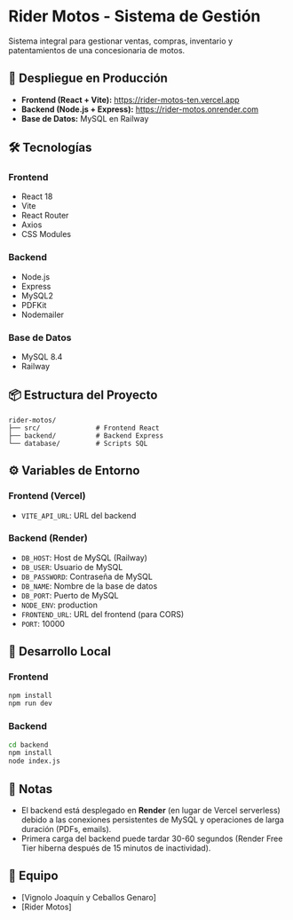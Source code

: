 # Rider Motos - Sistema de Gestión

Sistema integral para gestionar ventas, compras, inventario y patentamientos de una concesionaria de motos.

## 🚀 Despliegue en Producción

- **Frontend (React + Vite):** https://rider-motos-ten.vercel.app
- **Backend (Node.js + Express):** https://rider-motos.onrender.com
- **Base de Datos:** MySQL en Railway

## 🛠️ Tecnologías

### Frontend
- React 18
- Vite
- React Router
- Axios
- CSS Modules

### Backend
- Node.js
- Express
- MySQL2
- PDFKit
- Nodemailer

### Base de Datos
- MySQL 8.4
- Railway

## 📦 Estructura del Proyecto

```
rider-motos/
├── src/              # Frontend React
├── backend/          # Backend Express
└── database/         # Scripts SQL
```

## ⚙️ Variables de Entorno

### Frontend (Vercel)
- `VITE_API_URL`: URL del backend

### Backend (Render)
- `DB_HOST`: Host de MySQL (Railway)
- `DB_USER`: Usuario de MySQL
- `DB_PASSWORD`: Contraseña de MySQL
- `DB_NAME`: Nombre de la base de datos
- `DB_PORT`: Puerto de MySQL
- `NODE_ENV`: production
- `FRONTEND_URL`: URL del frontend (para CORS)
- `PORT`: 10000

## 🔧 Desarrollo Local

### Frontend
```bash
npm install
npm run dev
```

### Backend
```bash
cd backend
npm install
node index.js
```

## 📝 Notas

- El backend está desplegado en **Render** (en lugar de Vercel serverless) debido a las conexiones persistentes de MySQL y operaciones de larga duración (PDFs, emails).
- Primera carga del backend puede tardar 30-60 segundos (Render Free Tier hiberna después de 15 minutos de inactividad).

## 👥 Equipo

- [Vignolo Joaquín y Ceballos Genaro]
- [Rider Motos]